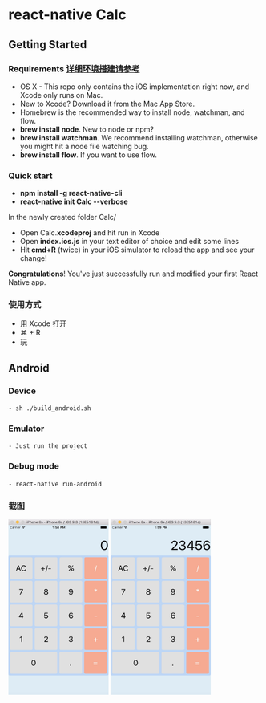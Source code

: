 # react-native Calc

## Getting Started

### Requirements **[详细环境搭建请参考](http://rplees.com/2016/01/14/react_native%E7%8E%AF%E5%A2%83%E6%90%AD%E5%BB%BA/)**
- OS X - This repo only contains the iOS implementation right now, and Xcode only runs on Mac.
- New to Xcode? Download it from the Mac App Store.
- Homebrew is the recommended way to install node, watchman, and flow.
- **brew install node**. New to node or npm?
- **brew install watchman**. We recommend installing watchman, otherwise you might hit a node file watching bug.
- **brew install flow**. If you want to use flow.
### Quick start 
- **npm install -g react-native-cli**
- **react-native init Calc --verbose**

In the newly created folder Calc/

- Open Calc.**xcodeproj** and hit run in Xcode
- Open **index.ios.js** in your text editor of choice and edit some lines
- Hit **cmd+R** (twice) in your iOS simulator to reload the app and see your change!

**Congratulations**! You've just successfully run and modified your first React Native app.

### 使用方式
- 用 Xcode 打开
- ⌘ + R
- 玩

## Android
### Device
    - sh ./build_android.sh
### Emulator
    - Just run the project
### Debug mode
    - react-native run-android
    
### 截图
<img src="./screen.png" alt="screen 截图" height="350" width="200">
<img src="./niuniu.png" alt="screen 截图" height="350" width="200">